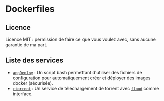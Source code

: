# Dockerfiles

## Licence
Licence MIT : permission de faire ce que vous voulez avec, sans aucune garantie de ma part.

## Liste des services


* [`appDeploy`](https://github.com/LM1LC3N7/Dockerfiles/tree/master/appDeploy) : Un script bash permettant d'utiliser des fichiers de configuration pour automatiquement créer et déployer des images docker (sécurisée).
* [`rtorrent`](https://github.com/LM1LC3N7/Dockerfiles/tree/master/rtorrent-flood) : Un service de téléchargement de torrent avec [`flood`](https://github.com/jfurrow/flood) comme interface.
